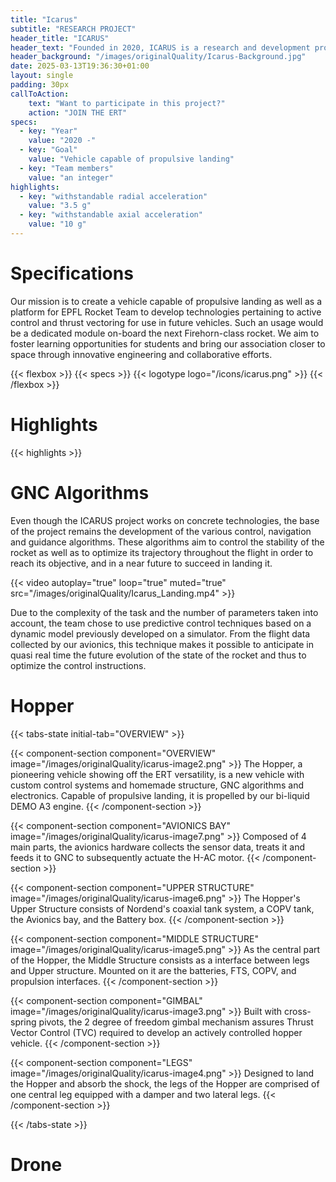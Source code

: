 ```yaml
---
title: "Icarus"
subtitle: "RESEARCH PROJECT"
header_title: "ICARUS"
header_text: "Founded in 2020, ICARUS is a research and development project on active attitude control technologies for future rocket teams. These technologies are crucial throughout the flight to control the trajectory and its smooth progress. The main objective is also to get our rockets back by landing them propulsively by reigniting their engines in the same way SpaceX is known to do, thus training students in technologies that are crucial to lowering the cost to reach space."
header_background: "/images/originalQuality/Icarus-Background.jpg"
date: 2025-03-13T19:36:30+01:00
layout: single
padding: 30px
callToAction:
    text: "Want to participate in this project?"
    action: "JOIN THE ERT"
specs:
  - key: "Year"
    value: "2020 -"
  - key: "Goal"
    value: "Vehicle capable of propulsive landing"
  - key: "Team members"
    value: "an integer"
highlights:
  - key: "withstandable radial acceleration"
    value: "3.5 g"
  - key: "withstandable axial acceleration"
    value: "10 g"
---
```


# Specifications

Our mission is to create a vehicle capable of propulsive landing as well as a platform for EPFL Rocket Team to develop technologies pertaining to active control and thrust vectoring for use in future vehicles. Such an usage would be a dedicated module on-board the next Firehorn-class rocket. We aim to foster learning opportunities for students and bring our association closer to space through innovative engineering and collaborative efforts.


{{< flexbox >}}
    {{< specs >}}
    {{< logotype logo="/icons/icarus.png" >}}
{{< /flexbox >}}

# Highlights

{{< highlights >}}

# GNC Algorithms

Even though the ICARUS project works on concrete technologies, the base of the project remains the development of the various control, navigation and guidance algorithms. These algorithms aim to control the stability of the rocket as well as to optimize its trajectory throughout the flight in order to reach its objective, and in a near future to succeed in landing it. 

{{< video autoplay="true" loop="true" muted="true" src="/images/originalQuality/Icarus_Landing.mp4" >}}

Due to the complexity of the task and the number of parameters taken into account, the team chose to use predictive control techniques based on a dynamic model previously developed on a simulator. From the flight data collected by our avionics, this technique makes it possible to anticipate in quasi real time the future evolution of the state of the rocket and thus to optimize the control instructions.

# Hopper

{{< tabs-state initial-tab="OVERVIEW" >}}

{{< component-section component="OVERVIEW" image="/images/originalQuality/icarus-image2.png" >}}
The Hopper, a pioneering vehicle showing off the ERT versatility, is a new vehicle with custom control systems and homemade structure, GNC algorithms and electronics. Capable of propulsive landing, it is propelled by our bi-liquid DEMO A3 engine. 
{{< /component-section >}}


{{< component-section component="AVIONICS BAY" image="/images/originalQuality/icarus-image7.png" >}}
Composed of 4 main parts, the avionics hardware collects the sensor data, treats it and feeds it to GNC to subsequently actuate the H-AC motor.
{{< /component-section >}}

{{< component-section component="UPPER STRUCTURE" image="/images/originalQuality/icarus-image6.png" >}}
The Hopper's Upper Structure consists of Nordend's coaxial tank system, a COPV tank, the Avionics bay, and the Battery box. 
{{< /component-section >}}

{{< component-section component="MIDDLE STRUCTURE" image="/images/originalQuality/icarus-image5.png" >}}
As the central part of the Hopper, the Middle Structure consists as a interface between legs and Upper structure. Mounted on it are the batteries, FTS, COPV, and propulsion interfaces.
{{< /component-section >}}

{{< component-section component="GIMBAL" image="/images/originalQuality/icarus-image3.png" >}}
Built with cross-spring pivots, the 2 degree of freedom gimbal mechanism assures Thrust Vector Control (TVC) required to develop an actively controlled hopper vehicle.
{{< /component-section >}}

{{< component-section component="LEGS" image="/images/originalQuality/icarus-image4.png" >}}
Designed to land the Hopper and absorb the shock, the legs of the Hopper are comprised of one central leg equipped with a damper and two lateral legs.
{{< /component-section >}}

<!-- {{< component-section component="DRONE" image="/images/originalQuality/icarus-image1.png" >}}
Made from functionally efficient, innovative bi-material 3D-printed (PETG + TPU). The 3-pylon, 3 legs design is lighter, more flexible and allows better disassembly.
{{< /component-section >}} -->

{{< /tabs-state >}}

# Drone


